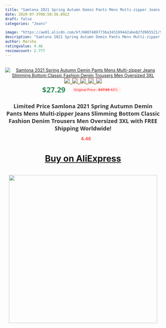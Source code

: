 ```yaml
---
title: "Samlona 2021 Spring Autumn Demin Pants Mens Multi-zipper Jeans Slimming Bottom Classic Fashion Denim Trousers Men Oversized 3XL"
date: 2020-07-3T08:50:36.892Z
draft: false
categories: "Jeans"

image: "https://ae01.alicdn.com/kf/H8074897736a343169442abe82fd965521/Samlona-2021-Spring-Autumn-Demin-Pants-Mens-Multi-zipper-Jeans-Slimming-Bottom-Classic-Fashion-Denim-Trousers.jpg"
description: "Samlona 2021 Spring Autumn Demin Pants Mens Multi-zipper Jeans Slimming Bottom Classic Fashion Denim Trousers Men Oversized 3XL"
author: Marsha
ratingvalue: 4.46
reviewcount: 2.777
---
```

<br>
<div style="text-align: center;">
<a href="https://s.click.aliexpress.com/e/_ABoCy9" target="_blank" rel="nofollow noopener noreferrer"><img alt="Samlona 2021 Spring Autumn Demin Pants Mens Multi-zipper Jeans Slimming Bottom Classic Fashion Denim Trousers Men Oversized 3XL" class="magnifier-image" src="https://ae01.alicdn.com/kf/H8074897736a343169442abe82fd965521/Samlona-2021-Spring-Autumn-Demin-Pants-Mens-Multi-zipper-Jeans-Slimming-Bottom-Classic-Fashion-Denim-Trousers.jpg_640x640.jpg">
<br>
<img style="border:1px solid salmon" src="https://ae01.alicdn.com/kf/H8074897736a343169442abe82fd965521/Samlona-2021-Spring-Autumn-Demin-Pants-Mens-Multi-zipper-Jeans-Slimming-Bottom-Classic-Fashion-Denim-Trousers.jpg_120x120.jpg">&nbsp;&nbsp;<img style="border:1px solid salmon" src="https://ae01.alicdn.com/kf/H61f5c2eb643941389cf23dd98a9b9159T/Samlona-2021-Spring-Autumn-Demin-Pants-Mens-Multi-zipper-Jeans-Slimming-Bottom-Classic-Fashion-Denim-Trousers.jpg_120x120.jpg">&nbsp;&nbsp;<img style="border:1px solid salmon" src="https://ae01.alicdn.com/kf/H629ec61016da41bd8dd5420bab464d9eN/Samlona-2021-Spring-Autumn-Demin-Pants-Mens-Multi-zipper-Jeans-Slimming-Bottom-Classic-Fashion-Denim-Trousers.jpg_120x120.jpg">&nbsp;&nbsp;<img style="border:1px solid salmon" src="https://ae01.alicdn.com/kf/Hbe1ddadd0541447197559648df7762e07/Samlona-2021-Spring-Autumn-Demin-Pants-Mens-Multi-zipper-Jeans-Slimming-Bottom-Classic-Fashion-Denim-Trousers.jpg_120x120.jpg">&nbsp;&nbsp;<img style="border:1px solid salmon" src="https://ae01.alicdn.com/kf/H3559d92a35224673b13d739c4e6e511de/Samlona-2021-Spring-Autumn-Demin-Pants-Mens-Multi-zipper-Jeans-Slimming-Bottom-Classic-Fashion-Denim-Trousers.jpg_120x120.jpg"></a></div><br0>
<div style="text-align: center;"><span style="background-color: white; border: 0px; box-sizing: border-box; color: seagreen; display: inline-block; font-family: &quot;open sans&quot; , &quot;arial&quot; , &quot;helvetica&quot; , sans-serif , &quot;heiti&quot;; font-size: 24px; font-stretch: inherit; font-weight: 700; line-height: inherit; margin: 0px 10px 0px 0px; padding: 0px; vertical-align: middle;">$27.29 </span>
<span style="background: rgb(255 , 241 , 241); border-radius: 3px; border: 0px; box-sizing: border-box; color: #ff4747; display: inline-block; font-family: inherit; font-size: 12px; font-stretch: inherit; font-style: inherit; font-variant: inherit; font-weight: 600; line-height: inherit; margin: 0px; padding: 2px 5px; transform: scale(0.9); vertical-align: middle;">Original Price : <b style="text-decoration: line-through;">$47.88 </b> 43%&nbsp;&nbsp;</span></div>
<h1 style="color: #333333; display: inline-block; font-family: &quot;open sans&quot; , &quot;arial&quot; , &quot;helvetica&quot; , sans-serif , &quot;heiti&quot;; font-size: 18px; font-stretch: inherit; font-weight: 700; text-align: center;">Limited Price Samlona 2021 Spring Autumn Demin Pants Mens Multi-zipper Jeans Slimming Bottom Classic Fashion Denim Trousers Men Oversized 3XL with FREE Shipping Worldwide!</h1>
<div style="color: #ff4747; text-align: center;">
<img src="https://4.bp.blogspot.com/-M0ZcTcb-5uY/XleCXlxnR4I/AAAAAAAAAEc/OrjgMkXV1oMQFaCRZj5HQwOCBcu3w1FegCPcBGAYYCw/s1600/star.png" style="height: 15px;">&nbsp;<b>4.46</b></div>
<div class="button_cont" align="center"><a class="buynow_a" href="https://s.click.aliexpress.com/e/_ABoCy9" target="_blank" rel="nofollow noopener noreferrer"><H1>Buy on AliExpress</H1></a></div><br>
<div class="separator" style="clear: both; text-align: center;">
<img src="https://lh3.googleusercontent.com/-pTy5HemUv9M/XlePHvY0dAI/AAAAAAAAAE4/0nX5iRUoIWY8eMW9Dpxeirr157OZliDIgCLcBGAsYHQ/s1600/badge.gif" width="480">
</div>
